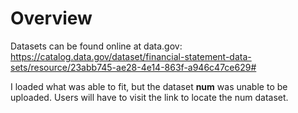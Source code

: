 # Overview
Datasets can be found online at data.gov:
https://catalog.data.gov/dataset/financial-statement-data-sets/resource/23abb745-ae28-4e14-863f-a946c47ce629#

I loaded what was able to fit, but the dataset **num** was unable to be uploaded. Users will have to visit the link to locate the num dataset.

